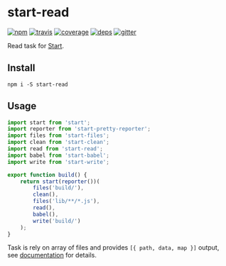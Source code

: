 # start-read

[![npm](https://img.shields.io/npm/v/start-read.svg?style=flat-square)](https://www.npmjs.com/package/start-read)
[![travis](http://img.shields.io/travis/start-runner/read.svg?style=flat-square)](https://travis-ci.org/start-runner/read)
[![coverage](https://img.shields.io/codecov/c/github/start-runner/read.svg?style=flat-square)](https://codecov.io/github/start-runner/read)
[![deps](https://img.shields.io/gemnasium/start-runner/read.svg?style=flat-square)](https://gemnasium.com/start-runner/read)
[![gitter](https://img.shields.io/badge/gitter-join_chat_%E2%86%92-00d06f.svg?style=flat-square)](https://gitter.im/start-runner/start)

Read task for [Start](https://github.com/start-runner/start).

## Install

```
npm i -S start-read
```

## Usage

```js
import start from 'start';
import reporter from 'start-pretty-reporter';
import files from 'start-files';
import clean from 'start-clean';
import read from 'start-read';
import babel from 'start-babel';
import write from 'start-write';

export function build() {
    return start(reporter())(
        files('build/'),
        clean(),
        files('lib/**/*.js'),
        read(),
        babel(),
        write('build/')
    );
}
```

Task is rely on array of files and provides `[{ path, data, map }]` output, see [documentation](https://github.com/start-runner/start#readme) for details.
